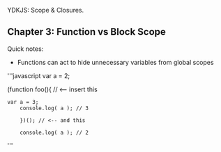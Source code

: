 YDKJS: Scope & Closures.

Chapter 3: Function vs Block Scope
---

Quick notes:
- Functions can act to hide unnecessary variables from global scopes

'''javascript
var a = 2;

(function foo(){ // <-- insert this

	var a = 3;
		console.log( a ); // 3

		})(); // <-- and this

		console.log( a ); // 2

'''

